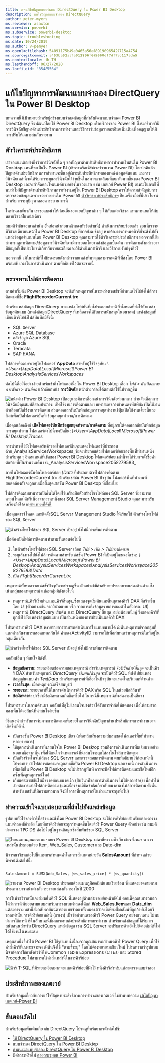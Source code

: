 ```yaml
---
title: การแก้ไขปัญหาแบบจำลอง DirectQuery ใน Power BI Desktop
description: แก้ไขปัญหาแบบจำลอง DirectQuery
author: peter-myers
ms.reviewer: asaxton
ms.service: powerbi
ms.subservice: powerbi-desktop
ms.topic: troubleshooting
ms.date: 10/24/2019
ms.author: v-pemyer
ms.openlocfilehash: 54091175b49a0465a56a689190965429715a4754
ms.sourcegitcommit: a453ba52aafa012896f665660df7df7bc117ade5
ms.contentlocale: th-TH
ms.lasthandoff: 06/27/2020
ms.locfileid: "85485564"
---
```

# <a name="troubleshoot-developing-directquery-models-in-power-bi-desktop"></a>แก้ไขปัญหาการพัฒนาแบบจำลอง DirectQuery ใน Power BI Desktop

บทความนี้มีเป้าหมายสำหรับผู้สร้างแบบจำลองข้อมูลที่กำลังพัฒนาแบบจำลอง Power BI DirectQuery ซึ่งพัฒนาโดยใช้ Power BI Desktop หรือบริการของ Power BI ซึ่งจะอธิบายวิธีการวินิจฉัยปัญหาด้านประสิทธิภาพการทำงานและวิธีการรับข้อมูลรายละเอียดเพิ่มเติมเพื่ออนุญาตให้มีการปรับให้เหมาะสมกับรายงาน

## <a name="performance-analyzer"></a>ตัววิเคราะห์ประสิทธิภาพ

เราขอแนะนำอย่างยิ่งว่าการวินิจฉัยใด ๆ ของปัญหาด้านประสิทธิภาพการทำงานเริ่มต้นใน Power BI Desktop แทนที่จะเป็นใน Power BI (บริการหรือเซิร์ฟเวอร์รายงาน Power BI) โดยปกติแล้ว ปัญหาด้านประสิทธิภาพการทำงานจะขึ้นอยู่กับระดับประสิทธิภาพของแหล่งข้อมูลต้นแบบ และการวินิจฉัยเหล่านี้จะได้รับการระบุและวินิจฉัยได้ง่ายขึ้นในสภาพแวดล้อมที่แยกตัวมากขึ้นของ Power BI Desktop และจะกำจัดคอมโพเนนต์บางอย่างในช่วงแรก (เช่น เกตเวย์ Power BI) เฉพาะในกรณีที่พบว่าไม่มีปัญหาด้านประสิทธิภาพการทำงานอยู่ใน Power BI Desktop ควรให้ความสำคัญกับการตรวจสอบข้อมูลเฉพาะของรายงานใน Power BI [ตัววิเคราะห์ประสิทธิภาพ](../create-reports/desktop-performance-analyzer.md)เป็นเครื่องมือที่มีประโยชน์สำหรับการระบุปัญหาตลอดกระบวนการนี้

ในทำนองเดียวกัน เราขอแนะนำให้ก่อนอื่นลองแยกปัญหาต่าง ๆ ให้กับแต่ละวิชวล แทนการแยกให้กับหลายวิชวลในหน้าเดียว

สมมติว่าขั้นตอนเหล่านั้น (ในย่อหน้าก่อนหน้าของหัวข้อส่วนนี้) ดำเนินการเรียบร้อยแล้ว ตอนนี้เราจะมีวิชวลเดียวบนหน้าใน Power BI Desktop ที่อาจยังคงช้าอยู่ หากต้องการกำหนดคิวรีที่จะส่งไปยังแหล่งข้อมูลต้นแบบโดย Power BI Desktop คุณสามารถใช้ตัววิเคราะห์ประสิทธิภาพ นอกจากนี้ยังสามารถดูการติดตาม/ข้อมูลการวินิจฉัยที่อาจมีการออกโดยแหล่งข้อมูลเบื้องต้น การติดตามดังกล่าวอาจมีข้อมูลที่เป็นประโยชน์เกี่ยวกับรายละเอียดของวิธีดำเนินการคิวรี และวิธีการปรับปรุงคิวรี

นอกจากนี้ แม้ในกรณีที่ไม่มีร่องรอยดังกล่าวจากแหล่งที่มา คุณสามารถดคิวรีที่ส่งโดย Power BI พร้อมกับเวลาในการดำเนินการ ตามที่อธิบายไว้ต่อจะจากนี้

## <a name="review-trace-files"></a>ตรวจทานไฟล์การติดตาม

ตามค่าเริ่มต้น Power BI Desktop จะบันทึกเหตุการณ์ในระหว่างเซสชันที่กำหนดไว้ไปยังไฟล์การติดตามที่ชื่อ **FlightRecorderCurrent.trc**

สำหรับแหล่งข้อมูล DirectQuery บางแหล่ง ไฟล์บันทึกนี้ประกอบด้วยคิวรีทั้งหมดที่ส่งไปยังแหล่งข้อมูลต้นแบบ (แหล่งข้อมูล DirectQuery ที่เหลืออาจได้รับการสนับสนุนในอนาคต) แหล่งข้อมูลที่เขียนคิวรีไปยังไฟล์บันทึกมีดังนี้:

- SQL Server
- Azure SQL Database
- คลังข้อมูล Azure SQL
- Oracle
- Teradata
- SAP HANA

ไฟล์การติดตามจะอยู่ในโฟลเดอร์ **AppData** สำหรับผู้ใช้ปัจจุบัน: _\\\<User>\AppData\Local\Microsoft\Power BI Desktop\AnalysisServicesWorkspaces_

ต่อไปนี้คือวิธีอย่างง่ายสำหรับเข้าถึงโฟลเดอร์นี้: ใน Power BI Desktop เลือก _ไฟล์ > ตัวเลือกและการตั้งค่า > ตัวเลือก_ แล้วเลือกหน้า **การวินิจฉัย** หน้าต่างกล่องโต้ตอบต่อไปนี้ปรากฏขึ้น

![หน้าต่าง Power BI Desktop เปิดอยู่และมีการเลือกหน้าการวินิจฉัยส่วนกลาง ส่วนตัวเลือกการวินิจฉัยมีคุณสมบัติสองประการ: เปิดใช้งานการติดตามและบายพาสแคชการกำหนดรหัสพิกัด เปิดใช้งานตัวเลือกเปิดใช้งานการติดตาม ส่วนคอลเลกชันบันทึกข้อมูลการหยุดทำงานมีปุ่มเปิดใช้งานเดี๋ยวนี้และลิงก์เพื่อเปิดโฟลเดอร์บันทึกข้อมูลหยุดทำงาน/การติดตาม](media/desktop-directquery-troubleshoot/desktop-directquery-troubleshoot-desktop-file-options-diagnostics.png)

เมื่อคุณเลือกลิงก์ **เปิดโฟลเดอร์บันทึกข้อมูลหยุดทำงาน/การติดตาม** ที่อยู่ภายใต้คอลเลกชันบันทึกข้อมูลการหยุดทำงาน โฟลเดอร์ต่อไปนี้จะเปิดขึ้น: _\\\<User>\AppData\Local\Microsoft\Power BI Desktop\Traces_

การนำทางไปยังโฟลเดอร์หลักของโฟลเดอร์นั้นจะแสดงโฟลเดอร์ที่ประกอบด้วย_AnalysisServicesWorkspaces_ซึ่งจะประกอบด้วยโฟลเดอร์ย่อยของพื้นที่ทำงานหนึ่งสำหรับทุก ๆ อินสแตนซ์ที่เปิดของ Power BI Desktop โฟลเดอร์ย่อยเหล่านี้จะได้รับการตั้งชื่อคำต่อท้ายที่เป็นจำนวนเต็ม เช่น_AnalysisServicesWorkspace2058279583_

ภายในโฟลเดอร์นั้นคือโฟลเดอร์ย่อย _\Data_ ที่ประกอบด้วยไฟล์การติดตาม FlightRecorderCurrent.trc สำหรับเซสชัน Power BI ปัจจุบัน โฟลเดอร์พื้นที่ทำงานที่สอดคล้องกันจะถูกลบเมื่อสิ้นสุดเซสชัน Power BI Desktop ที่เชื่อมโยง

ไฟล์การติดตามสามารถเปิดขึ้นได้โดยใช้เครื่องมือตัวสร้างโพรไฟล์ของ SQL Server ซึ่งสามารถดาวน์โหลดได้ฟรีเนื่องจากส่วนหนึ่งของ SQL Server Management Studio คุณสามารถรับเครื่องมือได้จาก[ตำแหน่งที่ตั้งนี้](/sql/ssms/download-sql-server-management-studio-ssms?view=sql-server-2017)

เมื่อคุณดาวน์โหลด และติดตั้งSQL Server Management Studio ให้เรียกใช้ ตัวสร้างโพรไฟล์ของ SQL Server

![ตัวสร้างโพรไฟล์ของ SQL Server เปิดอยู่ ยังไม่มีการเพิ่มการติดตาม](media/desktop-directquery-troubleshoot/desktop-directquery-troubleshoot-sql-server-profiler-trace.png)

เมื่อต้องเปิดไฟล์การติดตาม ทำตามขั้นตอนต่อไปนี้

1. ในตัวสร้างโพรไฟล์ของ SQL Server เลือก _ไฟล์ > เปิด > ไฟล์การติดตาม_
2. ระบุเส้นทางไปยังไฟล์การติดตามสำหรับเซสชัน Power BI ที่เปิดอยู่ในขณะนี้เช่น: _\\\<User>\AppData\Local\Microsoft\Power BI Desktop\AnalysisServicesWorkspaces\AnalysisServicesWorkspace2058279583\Data_
3. เปิด _FlightRecorderCurrent.trc_

เหตุการณ์ทั้งหมดจากเซสชันปัจจุบันจะปรากฏขึ้น ตัวอย่างที่มีคำอธิบายประกอบจะแสดงด้านล่าง ซึ่งเน้นกลุ่มของเหตุการณ์ แต่ละกลุ่มมีดังต่อไปนี้

- เหตุการณ์_คิวรีเริ่มต้น_และ_คิวรีสิ้นสุด_ซึ่งแสดงจุดเริ่มต้นและสิ้นสุดของคิวรี DAX ที่สร้างขึ้น โดย UI (ตัวอย่างเช่น จากวิชวลแบบ หรือ จากการเติมข้อมูลรายการของค่าในตัวกรอง UI)
- เหตุการณ์_DirectQuery เริ่มต้น_และ_DirectQuery สิ้นสุด_อย่างน้อยหนึ่งคู่ ซึ่งแสดงคิวรีที่ถูกส่งไปยังแหล่งข้อมูลต้นแบบ เป็นส่วนหนึ่งของการประเมินผลคิวรี DAX

โปรดทราบว่าคิวรี DAX หลายรายการสามารถดำเนินการในแบบขนานได้ ดังนั้นเหตุการณ์จากกลุ่มที่แตกต่างกันสามารถสอดแทรกกันได้ ค่าของ ActivityID สามารถใช้เพื่อกำหนดว่าเหตุการณ์ใดที่อยู่ในกลุ่มเดียวกัน

![ตัวสร้างโพรไฟล์ของ SQL Server เปิดอยู่ ยังไม่มีการเพิ่มการติดตาม](media/desktop-directquery-troubleshoot/desktop-directquery-troubleshoot-sql-server-profiler-trace.png)

คอลัมน์อื่น ๆ ที่สนใจมีดังนี้:

- **ข้อมูลข้อความ:** รายละเอียดข้อความของเหตุการณ์ สำหรับเหตุการณ์ _คิวรีเริ่มต้น/สิ้นสุด_ จะเป็นคิวรี DAX สำหรับเหตุการณ์ _DirectQuery เริ่มต้น/สิ้นสุด_ จะเป็นคิวรี SQL ที่ส่งไปยังแหล่งข้อมูลต้นแบบ ค่า _TextData_ สำหรับเหตุการณ์ที่เลือกในปัจจุบันจะแสดงในบริเวณที่ด้านล่าง
- **เวลาสิ้นสุด:** เมื่อเหตุการณ์เสร็จสมบูรณ์
- **ระยะเวลา:** ระยะเวลาที่ใช้ในการดำเนินการคิวรี DAX หรือ SQL ในหน่วยมิลลิวินาที
- **ข้อผิดพลาด:** บ่งชี้ว่ามีข้อผิดพลาดเกิดขึ้นหรือไม่ ในกรณีนี้เหตุการณ์ที่แสดงจะเป็นสีแดง

โปรดทราบว่าในภาพด้านบน คอลัมน์ที่ดูไม่น่าสนใจบางส่วนได้รับการจำกัดให้แคบลง เพื่อให้สามารถมองเห็นได้คอลัมน์ที่น่าสนใจง่ายขึ้น

วิธีแนะนำสำหรับการจับภาพการติดตามเพื่อช่วยในการวินิจฉัยปัญหาด้านประสิทธิภาพการทำงานอาจเกิดขึ้นมีดังนี้

- เปิดเซสชัน Power BI Desktop เดียว (เพื่อหลีกเลี่ยงความสับสนของโฟลเดอร์พื้นที่ทำงานหลายรายการ)
- ใช้ชุดการดำเนินการที่น่าสนใจใน Power BI Desktop รวมถึงการดำเนินการเพิ่มเติมบางอย่างนอกเหนือจากนั้น เพื่อให้แน่ใจว่าเหตุการณ์ที่น่าสนใจจะถูกใส่ลงในไฟล์การติดตาม
- เปิดตัวสร้างโพรไฟล์ของ SQL Server และตรวจสอบการติดตาม ตามที่อธิบายไว้ก่อนหน้านี้ โปรดทราบว่าไฟล์การติดตามจะถูกลบเมื่อปิด Power BI Desktop นอกจากนี้ การดำเนินการเพิ่มเติมใน Power BI Desktop จะไม่ปรากฏทันที ควรจะปิดไฟล์การติดตามและเปิดใหม่อีกครั้งเพื่อดูเหตุการณ์ใหม่
- เก็บแต่ละเซสชันให้มีขนาดค่อนขนาดเล็ก (สิบวินาทีของการดำเนินการ ไม่ใช่หลายร้อย) เพื่อทำให้ง่ายต่อการแปลไฟล์การติดตาม (และเนื่องจากมีขีดจำกัดเกี่ยวกับขนาดของไฟล์การติดตาม ดังนั้นสำหรับเซสชันที่มีความยาวมาก จึงมีโอกาสที่เหตุการณ์ในช่วงแรกจะถูกทิ้งไป)

## <a name="understand-queries-sent-to-the-source"></a>ทำความเข้าใจแบบสอบถามที่ส่งไปยังแหล่งข้อมูล

รูปแบบทั่วไปของคิวรีที่สร้างและส่งโดย Power BI Desktop จะใช้การคิวรีย่อยสำหรับแต่ละตารางแบบจำลองที่อ้างอิง โดยที่การคิวรีย่อยจะถูกกำหนดขึ้นโดยคิวรี Power Query ตัวอย่างเช่น สมมติว่าตาราง TPC DS ต่อไปนี้อยู่ในฐานข้อมูลเชิงสัมพันธ์ของ SQL Server

![ไดอะแกรมมุมมองแบบจำลอง Power BI Desktop แสดงสี่ตารางซึ่งเกี่ยวข้องทั้งหมด ตารางเหล่านั้นประกอบด้วย Item, Web_Sales, Customer และ Date-dim](media/desktop-directquery-troubleshoot/desktop-directquery-troubleshoot-model-view-diagram.png)

พิจารณาวิชวลต่อไปนี้และการกำหนดค่าโดยการสังเกตหน่วยวัด **SalesAmount** ที่กำหนดด้วยนิพจน์ดังต่อไปนี้:

```dax

SalesAmount = SUMX(Web_Sales, [ws_sales_price] * [ws_quantity])

```

![รายงาน Power BI Desktop ประกอบด้วยแผนภูมิคอลัมน์แบบเรียงซ้อน ซึ่งแสดงยอดขายตามประเภท บานหน้าต่างตัวกรองจะแสดงตัวกรองในปี 2000](media/desktop-directquery-troubleshoot/desktop-directquery-troubleshoot-example-report.png)

การรีเฟรชวิชวลนั้นจะส่งผลในคิวรี SQL ที่แสดงอยู่ด้านล่างของย่อหน้าถัดไป ตอนนี้คุณสามารถบอกได้ว่าการคิวรีย่อยสามแบบสำหรับตารางแบบจำลองได้แก่ **Web_Sales**,**Item**และ **Date_dim** แต่ละตารางเหล่านี้ส่งกลับคอลัมน์ตารางแบบจำลองทั้งหมดแม้ว่าจะมีเพียงสี่คอลัมน์ที่ถูกอ้างอิงโดยวิชวลเท่านั้น การคิวรีย่อยเหล่านี้ (แรเงา) เป็นข้อกำหนดของคิวรี Power Query อย่างแน่นอน ไม่พบว่าการใช้การคิวรีในลักษณะนี้มีผลกระทบต่อประสิทธิภาพการทำงาน สำหรับแหล่งข้อมูลที่ได้รับการสนับสนุนสำหรับ DirectQuery แหล่งข้อมูล เช่น SQL Server จะปรับการอ้างอิงไปยังคอลัมน์ที่ไม่ได้ใช้งานให้เหมาะสม

เหตุผลหนึ่งที่ทำให้ Power BI ใช้รูปแบบนี้เนื่องจากคุณสามารถกำหนดคิวรี Power Query เพื่อใช้คำสั่งคิวรีที่เฉพาะเจาะจง ดังนั้นจึงใช้ "ตามที่ระบุ" โดยไม่ต้องพยายามเขียนใหม่ โปรดทราบว่ารูปแบบนี้จำกัดการใช้คำสั่งคิวรีที่ใช้ Common Table Expressions (CTEs) และ Stored Procedure ไม่สามารถใช้คำสั่งเหล่านี้ในการคิวรีย่อย

![คิวรี T-SQL ที่มีรายละเอียดมากจะแสดงคิวรีย่อยที่ฝังไว้ หนึ่งคิวรีสำหรับแต่ละตารางแบบจำลอง](media/desktop-directquery-troubleshoot/desktop-directquery-troubleshoot-example-query.png)

## <a name="gateway-performance"></a>ประสิทธิภาพของเกตเวย์

สำหรับข้อมูลเกี่ยวกับการแก้ไขปัญหาประสิทธิภาพการทำงานของเกตเวย์ ให้อ่านบทความ [แก้ไขปัญหาเกตเวย์-Power BI](service-gateway-onprem-tshoot.md)

## <a name="next-steps"></a>ขั้นตอนถัดไป

สำหรับข้อมูลเพิ่มเติมเกี่ยวกับ DirectQuery โปรดดูที่ทรัพยากรดังต่อไปนี้:

- [ใช้ DirectQuery ใน Power BI Desktop](desktop-use-directquery.md)
- [แบบจำลอง DirectQuery ใน Power BI Desktop](desktop-directquery-about.md)
- [คำแนะนำแบบจำลอง DirectQuery ใน Power BI Desktop](../guidance/directquery-model-guidance.md)
- มีคำถามหรือไม่ [ลองถามชุมชน Power BI](https://community.powerbi.com/)
